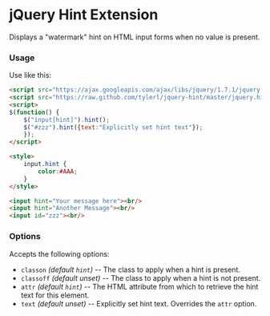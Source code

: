 # jQuery Hint Extension

Displays a "watermark" hint on HTML input forms when no value is present.

### Usage

Use like this:

```html
<script src="https://ajax.googleapis.com/ajax/libs/jquery/1.7.1/jquery.min.js"></script>
<script src="https://raw.github.com/tylerl/jquery-hint/master/jquery.hint.js"></script>
<script>
$(function() {
	$("input[hint]").hint();
	$("#zzz").hint({text:"Explicitly set hint text"});
	});
</script>

<style>
	input.hint {
		color:#AAA;
	}
</style>

<input hint="Your message here"><br/>
<input hint="Another Message"><br/>
<input id="zzz"><br/>
```

### Options

Accepts the following options:

  * `classon` *(default `hint`)* -- The class to apply when a hint is present.
  * `classoff` *(default unset)* -- The class to apply when a hint is not present.
  * `attr` *(default `hint`)* -- The HTML attribute from which to retrieve the hint text for this element.
  * `text` *(default unset)* -- Explicitly set hint text. Overrides the `attr` option.

